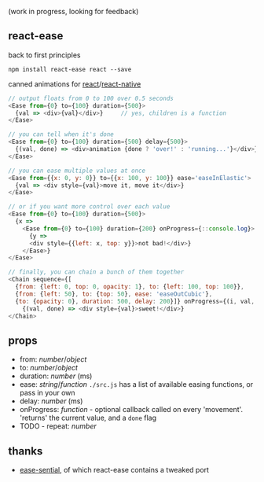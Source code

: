 (work in progress, looking for feedback)

react-ease
---

back to first principles

`npm install react-ease react --save`

canned animations for [react](https://facebook.github.io/react/)/[react-native](https://facebook.github.io/react-native/)

```js
// output floats from 0 to 100 over 0.5 seconds
<Ease from={0} to={100} duration={500}>
  {val => <div>{val}</div>}     // yes, children is a function
</Ease>

// you can tell when it's done
<Ease from={0} to={100} duration={500} delay={500}>
  {(val, done) => <div>animation {done ? 'over!' : 'running...'}</div>}
</Ease>

// you can ease multiple values at once
<Ease from={{x: 0, y: 0}} to={{x: 100, y: 100}} ease='easeInElastic'>
  {val => <div style={val}>move it, move it</div>}
</Ease>

// or if you want more control over each value
<Ease from={0} to={100} duration={500}>
  {x =>
    <Ease from={0} to={100} duration={200} onProgress={::console.log}>
      {y =>
      <div style={{left: x, top: y}}>not bad!</div>}
    </Ease>}
</Ease>

// finally, you can chain a bunch of them together
<Chain sequence={[
  {from: {left: 0, top: 0, opacity: 1}, to: {left: 100, top: 100}},
  {from: {left: 50}, to: {top: 50}, ease: 'easeOutCubic'},
  {to: {opacity: 0}, duration: 500, delay: 200}]} onProgress={(i, val, done) => done && console.log('done!')}>
    {(val, done) => <div style={val}>sweet!</div>}
</Chain>


```

props
---

- from: *number*/*object*
- to: *number*/*object*
- duration: *number* (ms)
- ease: *string*/*function* `./src.js` has a list of available easing functions, or pass in your own
- delay: *number* (ms)
- onProgress: *function* - optional callback called on every 'movement'. 'returns' the current value, and a `done` flag
- TODO - repeat: *number*

thanks
---
- [ease-sential](https://github.com/WebReflection/ease-sential), of which react-ease contains a tweaked port

